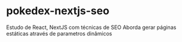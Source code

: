 ﻿# pokedex-nextjs-seo

Estudo de React, NextJS com técnicas de SEO
Aborda gerar páginas estáticas através de parametros dinâmicos
